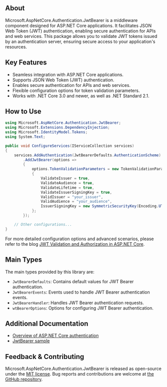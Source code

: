 ## About

Microsoft.AspNetCore.Authentication.JwtBearer is a middleware component designed for ASP.NET Core applications. It facilitates JSON Web Token (JWT) authentication, enabling secure authentication for APIs and web services. This package allows you to validate JWT tokens issued by an authentication server, ensuring secure access to your application's resources.

## Key Features

<!-- The key features of this package -->

* Seamless integration with ASP.NET Core applications.
* Supports JSON Web Token (JWT) authentication.
* Enables secure authentication for APIs and web services.
* Flexible configuration options for token validation parameters.
* Works with .NET Core 3.0 and newer, as well as .NET Standard 2.1.

## How to Use

<!-- A compelling example on how to use this package with code, as well as any specific guidelines for when to use the package -->

```C#
using Microsoft.AspNetCore.Authentication.JwtBearer;
using Microsoft.Extensions.DependencyInjection;
using Microsoft.IdentityModel.Tokens;
using System.Text;

public void ConfigureServices(IServiceCollection services)
{
    services.AddAuthentication(JwtBearerDefaults.AuthenticationScheme)
        .AddJwtBearer(options =>
        {
            options.TokenValidationParameters = new TokenValidationParameters
            {
                ValidateIssuer = true,
                ValidateAudience = true,
                ValidateLifetime = true,
                ValidateIssuerSigningKey = true,
                ValidIssuer = "your_issuer",
                ValidAudience = "your_audience",
                IssuerSigningKey = new SymmetricSecurityKey(Encoding.UTF8.GetBytes("your_secret_key"))
            };
        });

    // Other configurations...
}
```
For more detailed configuration options and advanced scenarios, please refer to the blog [JWT Validation and Authorization in ASP.NET Core](https://devblogs.microsoft.com/dotnet/jwt-validation-and-authorization-in-asp-net-core/).

## Main Types

<!-- The main types provided in this library -->

The main types provided by this library are:

* `JwtBearerDefaults`: Contains default values for JWT Bearer authentication.
* `JwtBearerEvents`: Events used to handle JWT Bearer authentication events.
* `JwtBearerHandler`: Handles JWT Bearer authentication requests.
* `wtBearerOptions`: Options for configuring JWT Bearer authentication.

## Additional Documentation

<!-- Links to further documentation. Remove conceptual documentation if not available for the library. -->

* [Overview of ASP.NET Core authentication](https://learn.microsoft.com/aspnet/core/security/authentication/?view=aspnetcore-8.0)
* [JwtBearer sample](https://github.com/dotnet/aspnetcore/tree/main/src/Security/Authentication/JwtBearer/samples)

## Feedback & Contributing

<!-- How to provide feedback on this package and contribute to it -->

Microsoft.AspNetCore.Authentication.JwtBearer is released as open-source under the [MIT license](https://licenses.nuget.org/MIT). Bug reports and contributions are welcome at [the GitHub repository](https://github.com/dotnet/aspnetcore).
